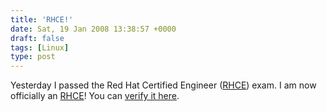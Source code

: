 ```yaml
---
title: 'RHCE!'
date: Sat, 19 Jan 2008 13:38:57 +0000
draft: false
tags: [Linux]
type: post
---
```


Yesterday I passed the Red Hat Certified Engineer ([RHCE](https://www.redhat.com/certification/rhce/)) exam. I am now officially an [RHCE](https://www.redhat.com/certification/rhce/)! You can [verify it here](https://www.redhat.com/training/certification/verify/?rhce_cert_display:certno=805008586930012&rhce_cert_display:verify_cb=Verify).